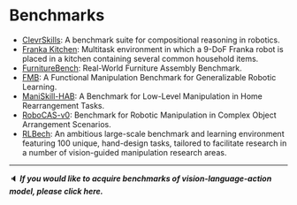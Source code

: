 # Benchmarks

- [ClevrSkills](https://arxiv.org/abs/2411.09052): A benchmark suite for compositional reasoning  in robotics.
- [Franka Kitchen](https://robotics.farama.org/envs/franka_kitchen/): Multitask environment in which a 9-DoF Franka robot is placed in a kitchen containing several common household items. 
- [FurnitureBench](https://clvrai.github.io/furniture-bench/): Real-World Furniture Assembly Benchmark.
- [FMB](https://functional-manipulation-benchmark.github.io/): A Functional Manipulation Benchmark for Generalizable Robotic Learning.
- [ManiSkill-HAB](https://arxiv.org/abs/2412.13211): A Benchmark for Low-Level Manipulation in Home Rearrangement Tasks.
- [RoboCAS-v0](https://github.com/notFoundThisPerson/RoboCAS-v0):  Benchmark for Robotic Manipulation in Complex Object Arrangement Scenarios.
- [RLBech](https://sites.google.com/view/rlbench): An ambitious large-scale benchmark and learning environment featuring 100 unique, hand-design tasks, tailored to facilitate research in a number of vision-guided manipulation research areas.

---

:speaker: ***If you would like to acquire benchmarks of vision-language-action model, please click here.***
